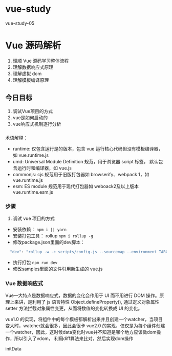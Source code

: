 # vue-study
vue-study-05
# Vue 源码解析
1. 理顺 Vue 源码学习整体流程
2. 理解数据响应式原理
3. 理解虚拟 dom
4. 理解模板编译原理
## 今日目标
1. 调试Vue项目的方式
2. vue是如何启动的
3. vue响应式机制逐行分析

###
术语解释：
- runtime: 仅包含运行是的版本，包含 vue 运行核心代码但没有模板编译器，如 vue.runtime.js
- umd: Universal Module Definition 规范，用于浏览器 script 标签， 默认包含运行时和编译器，如 vue.js
- commonjs: cjs 规范用于旧版打包器如 browserify、webpack 1，如 vue.runtime.js
- esm: ES module 规范用于现代打包器如 weboack2及以上版本 vue.runtime.esm.js

### 步骤
1. 调试 vue 项目的方式
- 安装依赖： ```npm i || yarn```
- 安装打包工具： rollup  ```npm i rollup -g```
- 修改package.json里面的dev脚本：
```js
  "dev": "rollup -w -c scripts/config.js --sourcemap --environment TARGET:web-full-dev",
```
- 执行打包 ``` npm run dev ```
- 修改samples里面的文件引用新生成的 vue.js

### Vue 数据响应式
Vue一大特点是数据响应式，数据的变化会作用于 UI 而不用进行 DOM 操作。原理上来讲，是利用了 js 语言特性 Object.defineProperty(), 通过定义对象属性 setter 方法拦截对象属性变更，从而将数值的变化转换成 UI 的变化。

vue1.0 的实现，将组件中的每个模板都解析出来并且创建一个watcher，当项目变大时，watcher就会很多，因此会很卡
vue2.0 的实现，仅仅是为每个组件创建一个watcher，因此，这时候data变化时vue并不知道是哪个地方应该做dom操作，所以引入了vdom， 利用diff算法来比对，然后实现dom操作

initData
